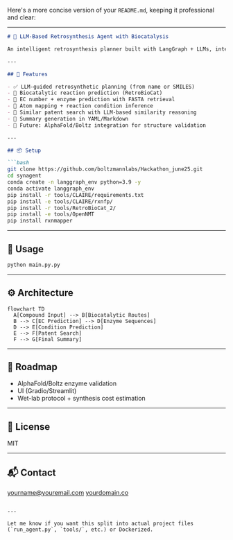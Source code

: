 Here's a more concise version of your `README.md`, keeping it professional and clear:

---

````markdown
# 🧪 LLM-Based Retrosynthesis Agent with Biocatalysis

An intelligent retrosynthesis planner built with LangGraph + LLMs, integrating biocatalysis, enzyme reasoning, and patent search to enable explainable and scalable synthesis planning.

---

## 🚀 Features

- ✅ LLM-guided retrosynthetic planning (from name or SMILES)
- 🔬 Biocatalytic reaction prediction (RetroBioCat)
- 🧬 EC number + enzyme prediction with FASTA retrieval
- 🧠 Atom mapping + reaction condition inference
- 📄 Similar patent search with LLM-based similarity reasoning
- 🧾 Summary generation in YAML/Markdown
- 🔗 Future: AlphaFold/Boltz integration for structure validation

---

## 📦 Setup

```bash
git clone https://github.com/boltzmannlabs/Hackathon_june25.git
cd synagent
conda create -n langgraph_env python=3.9 -y
conda activate langgraph_env
pip install -r tools/CLAIRE/requirements.txt
pip install -e tools/CLAIRE/rxnfp/
pip install -r tools/RetroBioCat_2/
pip install -e tools/OpenNMT
pip install rxnmapper
````

---

## 🧠 Usage

```bash
python main.py.py 
```
---

## ⚙️ Architecture

```mermaid
flowchart TD
  A[Compound Input] --> B[Biocatalytic Routes]
  B --> C[EC Prediction] --> D[Enzyme Sequences]
  D --> E[Condition Prediction]
  E --> F[Patent Search]
  F --> G[Final Summary]
```

---

## 🔭 Roadmap

* AlphaFold/Boltz enzyme validation
* UI (Gradio/Streamlit)
* Wet-lab protocol + synthesis cost estimation

---

## 📄 License

MIT

---

## 📬 Contact

[yourname@youremail.com](mailto:yourname@youremail.com)
[yourdomain.co](https://yourdomain.co)

```

---

Let me know if you want this split into actual project files (`run_agent.py`, `tools/`, etc.) or Dockerized.
```
